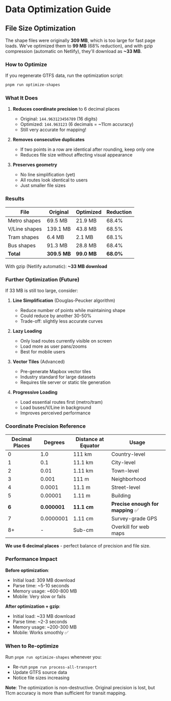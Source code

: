 # Data Optimization Guide

## File Size Optimization

The shape files were originally **309 MB**, which is too large for fast page loads. We've optimized them to **99 MB** (68% reduction), and with gzip compression (automatic on Netlify), they'll download as **~33 MB**.

### How to Optimize

If you regenerate GTFS data, run the optimization script:

```bash
pnpm run optimize-shapes
```

### What It Does

1. **Reduces coordinate precision** to 6 decimal places
   - Original: `144.963123456789` (16 digits)
   - Optimized: `144.963123` (6 decimals = ~11cm accuracy)
   - Still very accurate for mapping!

2. **Removes consecutive duplicates**
   - If two points in a row are identical after rounding, keep only one
   - Reduces file size without affecting visual appearance

3. **Preserves geometry**
   - No line simplification (yet)
   - All routes look identical to users
   - Just smaller file sizes

### Results

| File | Original | Optimized | Reduction |
|------|----------|-----------|-----------|
| Metro shapes | 69.5 MB | 21.9 MB | 68.4% |
| V/Line shapes | 139.1 MB | 43.8 MB | 68.5% |
| Tram shapes | 6.4 MB | 2.1 MB | 68.1% |
| Bus shapes | 91.3 MB | 28.8 MB | 68.4% |
| **Total** | **309.5 MB** | **99.0 MB** | **68.0%** |

With gzip (Netlify automatic): **~33 MB download**

### Further Optimization (Future)

If 33 MB is still too large, consider:

1. **Line Simplification** (Douglas-Peucker algorithm)
   - Reduce number of points while maintaining shape
   - Could reduce by another 30-50%
   - Trade-off: slightly less accurate curves

2. **Lazy Loading**
   - Only load routes currently visible on screen
   - Load more as user pans/zooms
   - Best for mobile users

3. **Vector Tiles** (Advanced)
   - Pre-generate Mapbox vector tiles
   - Industry standard for large datasets
   - Requires tile server or static tile generation

4. **Progressive Loading**
   - Load essential routes first (metro/tram)
   - Load buses/V/Line in background
   - Improves perceived performance

### Coordinate Precision Reference

| Decimal Places | Degrees | Distance at Equator | Usage |
|----------------|---------|---------------------|-------|
| 0 | 1.0 | 111 km | Country-level |
| 1 | 0.1 | 11.1 km | City-level |
| 2 | 0.01 | 1.11 km | Town-level |
| 3 | 0.001 | 111 m | Neighborhood |
| 4 | 0.0001 | 11.1 m | Street-level |
| 5 | 0.00001 | 1.11 m | Building |
| **6** | **0.000001** | **11.1 cm** | **Precise enough for mapping** ✅ |
| 7 | 0.0000001 | 1.11 cm | Survey-grade GPS |
| 8+ | - | Sub-cm | Overkill for web maps |

**We use 6 decimal places** - perfect balance of precision and file size.

### Performance Impact

**Before optimization**:
- Initial load: 309 MB download
- Parse time: ~5-10 seconds
- Memory usage: ~600-800 MB
- Mobile: Very slow or fails

**After optimization + gzip**:
- Initial load: ~33 MB download
- Parse time: ~2-3 seconds  
- Memory usage: ~200-300 MB
- Mobile: Works smoothly ✅

### When to Re-optimize

Run `pnpm run optimize-shapes` whenever you:
- Re-run `pnpm run process-all-transport`
- Update GTFS source data
- Notice file sizes increasing

**Note**: The optimization is non-destructive. Original precision is lost, but 11cm accuracy is more than sufficient for transit mapping.

